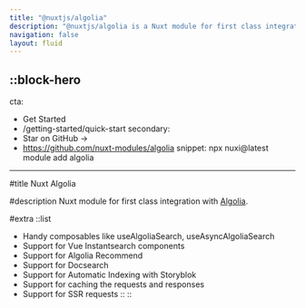 ```yaml
---
title: "@nuxtjs/algolia"
description: "@nuxtjs/algolia is a Nuxt module for first class integration with Algolia."
navigation: false
layout: fluid
---
```


::block-hero
---
cta:
  - Get Started
  - /getting-started/quick-start
secondary:
  - Star on GitHub →
  - https://github.com/nuxt-modules/algolia
snippet: npx nuxi@latest module add algolia
---

#title
Nuxt Algolia

#description
Nuxt module for first class integration with [Algolia](https://algolia.com).

#extra
  ::list
  - Handy composables like useAlgoliaSearch, useAsyncAlgoliaSearch
  - Support for Vue Instantsearch components
  - Support for Algolia Recommend
  - Support for Docsearch
  - Support for Automatic Indexing with Storyblok
  - Support for caching the requests and responses
  - Support for SSR requests
  ::
::
